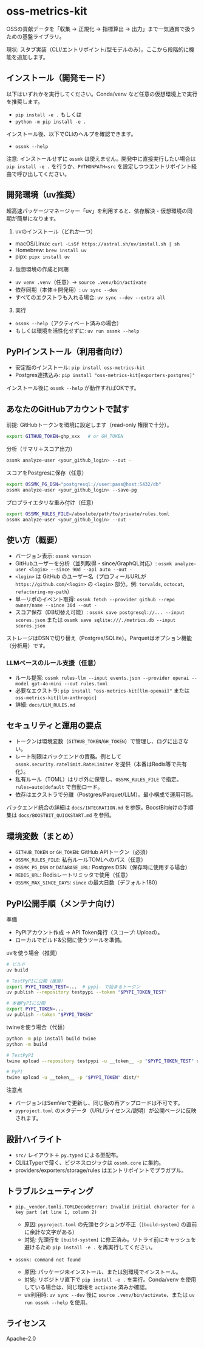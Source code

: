 # oss-metrics-kit

OSSの貢献データを「収集 → 正規化 → 指標算出 → 出力」まで一気通貫で扱うための基盤ライブラリ。

現状: スタブ実装（CLI/エントリポイント/型モデルのみ）。ここから段階的に機能を追加します。

## インストール（開発モード）

以下はいずれかを実行してください。Conda/venv など任意の仮想環境上で実行を推奨します。

- `pip install -e .` もしくは
- `python -m pip install -e .`

インストール後、以下でCLIのヘルプを確認できます。

- `ossmk --help`

注意: インストールせずに `ossmk` は使えません。開発中に直接実行したい場合は `pip install -e .` を行うか、`PYTHONPATH=src` を設定しつつエントリポイント経由で呼び出してください。

## 開発環境（uv推奨）

超高速パッケージマネージャー「uv」を利用すると、依存解決・仮想環境の同期が簡単になります。

1) uvのインストール（どれか一つ）
- macOS/Linux: `curl -LsSf https://astral.sh/uv/install.sh | sh`
- Homebrew: `brew install uv`
- pipx: `pipx install uv`

2) 仮想環境の作成と同期
- `uv venv .venv`（任意）→ `source .venv/bin/activate`
- 依存同期（本体＋開発用）: `uv sync --dev`
- すべてのエクストラも入れる場合: `uv sync --dev --extra all`

3) 実行
- `ossmk --help`（アクティベート済みの場合）
- もしくは環境を活性化せずに: `uv run ossmk --help`

## PyPIインストール（利用者向け）

- 安定版のインストール: `pip install oss-metrics-kit`
- Postgres連携込み: `pip install "oss-metrics-kit[exporters-postgres]"`

インストール後に `ossmk --help` が動作すればOKです。

## あなたのGitHubアカウントで試す

前提: GitHubトークンを環境に設定します（read-only 権限で十分）。

```bash
export GITHUB_TOKEN=ghp_xxx   # or GH_TOKEN
```

分析（サマリ＋スコア出力）

```bash
ossmk analyze-user <your_github_login> --out -
```

スコアをPostgresに保存（任意）

```bash
export OSSMK_PG_DSN="postgresql://user:pass@host:5432/db"
ossmk analyze-user <your_github_login> --save-pg
```

プロプライエタリな重み付け（任意）

```bash
export OSSMK_RULES_FILE=/absolute/path/to/private/rules.toml
ossmk analyze-user <your_github_login> --out -
```

## 使い方（概要）

- バージョン表示: `ossmk version`
- GitHubユーザーを分析（並列取得・since/GraphQL対応）: `ossmk analyze-user <login> --since 90d --api auto --out -`
- `<login>` は GitHub のユーザー名（プロフィールURLが `https://github.com/<login>` の `<login>` 部分。例: `torvalds`, `octocat`, `refactoring-my-path`）
- 単一リポのイベント取得: `ossmk fetch --provider github --repo owner/name --since 30d --out -`
- スコア保存（DB切替え可能）: `ossmk save postgresql://... --input scores.json` または `ossmk save sqlite:///./metrics.db --input scores.json`

ストレージはDSNで切り替え（Postgres/SQLite）。Parquetはオプション機能（分析用）です。

### LLMベースのルール支援（任意）

- ルール提案: `ossmk rules-llm --input events.json --provider openai --model gpt-4o-mini --out rules.toml`
- 必要なエクストラ: `pip install "oss-metrics-kit[llm-openai]"` または `oss-metrics-kit[llm-anthropic]`
- 詳細: `docs/LLM_RULES.md`

## セキュリティと運用の要点

- トークンは環境変数（`GITHUB_TOKEN`/`GH_TOKEN`）で管理し、ログに出さない。
- レート制限はバックエンドの責務。例として `ossmk.security.ratelimit.RateLimiter` を提供（本番はRedis等で共有化）。
- 私有ルール（TOML）はリポ外に保管し、`OSSMK_RULES_FILE` で指定。`rules=auto|default` で自動ロード。
- 依存はエクストラで分離（Postgres/Parquet/LLM）。最小構成で運用可能。

バックエンド統合の詳細は `docs/INTEGRATION.md` を参照。BoostBit向けの手順集は `docs/BOOSTBIT_QUICKSTART.md` を参照。

## 環境変数（まとめ）

- `GITHUB_TOKEN` or `GH_TOKEN`: GitHub APIトークン（必須）
- `OSSMK_RULES_FILE`: 私有ルールTOMLへのパス（任意）
- `OSSMK_PG_DSN` or `DATABASE_URL`: Postgres DSN（保存時に使用する場合）
- `REDIS_URL`: Redisレートリミッタで使用（任意）
- `OSSMK_MAX_SINCE_DAYS`: `since` の最大日数（デフォルト180）

## PyPI公開手順（メンテナ向け）

準備

- PyPIアカウント作成 → API Token発行（スコープ: Upload）。
- ローカルでビルド&公開に使うツールを準備。

uvを使う場合（推奨）

```bash
# ビルド
uv build

# TestPyPIに公開（推奨）
export PYPI_TOKEN_TEST=...  # pypi- で始まるトークン
uv publish --repository testpypi --token "$PYPI_TOKEN_TEST"

# 本番PyPIに公開
export PYPI_TOKEN=...
uv publish --token "$PYPI_TOKEN"
```

twineを使う場合（代替）

```bash
python -m pip install build twine
python -m build

# TestPyPI
twine upload --repository testpypi -u __token__ -p "$PYPI_TOKEN_TEST" dist/*

# PyPI
twine upload -u __token__ -p "$PYPI_TOKEN" dist/*
```

注意点

- バージョンはSemVerで更新し、同じ版の再アップロードは不可です。
- `pyproject.toml` のメタデータ（URL/ライセンス/説明）が公開ページに反映されます。

## 設計ハイライト

- `src/` レイアウト＋ `py.typed` による型配布。
- CLIはTyperで薄く、ビジネスロジックは `ossmk.core` に集約。
- providers/exporters/storage/rules はエントリポイントでプラガブル。

## トラブルシューティング

- `pip._vendor.tomli.TOMLDecodeError: Invalid initial character for a key part (at line 1, column 2)`
  - 原因: `pyproject.toml` の先頭セクションが不正（`[build-system]` の直前に余計な文字がある）
  - 対処: 先頭行を `[build-system]` に修正済み。リトライ前にキャッシュを避けるため `pip install -e .` を再実行してください。

- `ossmk: command not found`
  - 原因: パッケージ未インストール、または別環境でインストール。
  - 対処: リポジトリ直下で `pip install -e .` を実行。Conda/venv を使用している場合は、同じ環境を `activate` 済みか確認。
  - uv利用時: `uv sync --dev` 後に `source .venv/bin/activate`、または `uv run ossmk --help` を使用。

## ライセンス

Apache-2.0
